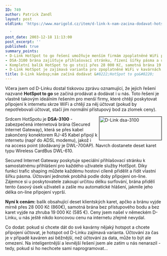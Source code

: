 ```yaml
---
ID: 749
author: Patrick Zandl
layout: post
oldlink: 'https://www.marigold.cz/item/d-link-k-nam-zacina-dodavat-hotspot-to-go

  '
post_date: 2003-12-18 11:13:00
post_excerpt: ''
published: true
summary_points:
- D-Link HotSpot to go řešení umožňuje menším firmám zpoplatněné WiFi připojení.
- DSA-3100 brána zajišťuje přihlašovací stránku, řízení šířky pásma a účtování času.
- Kompletní balík HotSpot to go stojí přes 28 000 Kč, samotná brána 19 000 Kč.
- D-Link HotSpot je zajímavá varianta pro zpoplatněné WiFi v kavárnách.
title: D-Link k&nbsp;nám začíná dodávat &#8222;HotSpot to go&#8220;
---
```


<p>
Včera jsem od D-Linku dostal tiskovou zprávu oznamující, že jejich řešení nazvané <STRONG>HotSpot to go </STRONG>se začíná prodávat a dodávat i u nás. Toto řešení je vlastně takovým ideálním řešením pro menší firmy, které chtějí poskytovat připojení k internetu skrze WiFi a chtějí za něj účtovat (pokud by nepotřebovali účtovat, stačí jim normální přístupový bod za zlomek ceny). </p>

<p>
<IMG height=75 alt="D-Link dsa-3100" src="/wp-content/uploads/dsa-3100.jpg" width=200 align=right border=1>Srdcem HotSpotu je <STRONG>DSA-3100</STRONG> - zabezpečená internetová brána (Secured Internet Gateway), která se přes kabel zakončený konektorem RJ-45 Kabel připojí&#160;k internetu&#160;(např do ADSL modemu), jakož i na&#160;access point (dodávaný je&#160;DWL-700AP). Navrch dostanete deset karet typu Wireless CardBus DWL-610.</p>

<p>
Secured Internet Gateway poskytuje speciální přihlašovací stránku k samostatnému přihlášení pro každého uživatele služby HotSpot. Díky funkci&#160;trafic shaping&#160;můžete každému hostovi cíleně přidělit a řídit vlastní šířku pásma. Účtování jednotek probíhá podle doby připojení on-line. Zájemce si u poskytovatele zakoupí určitou délku surfování, brána přidělí tento časový úsek uživateli a zašle mu automatické hlášení, jakmile jeho délka on-line připojení vyprší. </p>

<p>
<STRONG>Nyní k cenám:</STRONG> balík obsahující deset klientských karet, apčko a bránu vyjde mírně přes&#160;28 000&#160;Kč (860&#8364;), samotná brána bez přístupového bodu a bez karet vyjde na zhruba 19 000 Kč (585 &#8364;). Ceny jsem našel v německém D-Linku, u nás ještě nikdo koncovou cenu na internetu zřejmě nevydal.</p>

<p>
Co dodat: pokud si chcete dát do své kavárny nějaký hotspot a chcete připojení účtovat, je hotspot od D-Linku zajímavá varianta. Účtování za čas je v případě kaváren asi běžnější, než účtování za data, může to být ale omezení. Na inteligentnější a levnější řešení jsem ale zatím u nás nenarazil - tedy, pokud si ho nechcete sami naprogramovat...&#160;&#160;</p>